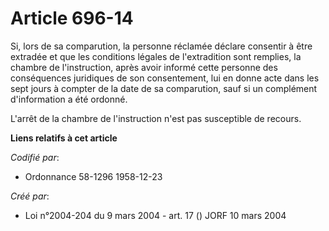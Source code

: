 # Article 696-14

Si, lors de sa comparution, la personne réclamée déclare consentir à être extradée et que les conditions légales de
l'extradition sont remplies, la chambre de l'instruction, après avoir informé cette personne des conséquences juridiques de
son consentement, lui en donne acte dans les sept jours à compter de la date de sa comparution, sauf si un complément
d'information a été ordonné.

L'arrêt de la chambre de l'instruction n'est pas susceptible de recours.

**Liens relatifs à cet article**

_Codifié par_:

  - Ordonnance 58-1296 1958-12-23

_Créé par_:

  - Loi n°2004-204 du 9 mars 2004 - art. 17 () JORF 10 mars 2004
